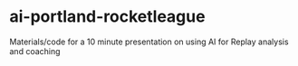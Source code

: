 # ai-portland-rocketleague
Materials/code for a 10 minute presentation on using AI for Replay analysis and coaching
